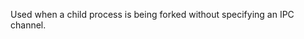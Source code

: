 
Used when a child process is being forked without specifying an IPC channel.

<a id="ERR_CHILD_PROCESS_STDIO_MAXBUFFER"></a>
